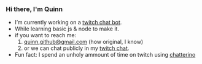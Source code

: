 ### Hi there, I'm Quinn

- I’m currently working on a [twitch chat bot](https://github.com/notnotquinn/wanduct).
- While learning basic js & node to make it.
- if you want to reach me:
  1. <quinn.github@gmail.com> (how original, I know)
  1. or we can chat publicly in my [twitch chat](https://twitch.tv/quinndt).
- Fun fact: I spend an unholy ammount of time on twitch using [chatterino](https://github.com/chatterino/chatterino2)
